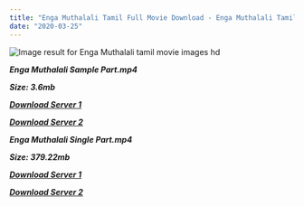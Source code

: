 ```yaml
---
title: "Enga Muthalali Tamil Full Movie Download - Enga Muthalali Tamil Movie Download"
date: "2020-03-25"
---
```


![Image result for Enga Muthalali  tamil movie images hd](https://images.shazam.com/coverart/t358723639-i1244740657_s400.jpg)

**_Enga Muthalali Sample Part.mp4_**

**_Size: 3.6mb_**

**_[Download Server 1](http://b6.wetransfer.vip/files/{6f622526c29ee360cda5b2e87a916054ceacd5b4cb5e41dd1b031440e2d63f02}20Actor{6f622526c29ee360cda5b2e87a916054ceacd5b4cb5e41dd1b031440e2d63f02}20Hits{6f622526c29ee360cda5b2e87a916054ceacd5b4cb5e41dd1b031440e2d63f02}20Collection/Vijayakanth{6f622526c29ee360cda5b2e87a916054ceacd5b4cb5e41dd1b031440e2d63f02}20Movies{6f622526c29ee360cda5b2e87a916054ceacd5b4cb5e41dd1b031440e2d63f02}20Collections/Enga{6f622526c29ee360cda5b2e87a916054ceacd5b4cb5e41dd1b031440e2d63f02}20Muthalali{6f622526c29ee360cda5b2e87a916054ceacd5b4cb5e41dd1b031440e2d63f02}20(1993)/Enga{6f622526c29ee360cda5b2e87a916054ceacd5b4cb5e41dd1b031440e2d63f02}20Muthalali/Enga{6f622526c29ee360cda5b2e87a916054ceacd5b4cb5e41dd1b031440e2d63f02}20Muthalali{6f622526c29ee360cda5b2e87a916054ceacd5b4cb5e41dd1b031440e2d63f02}20(1993){6f622526c29ee360cda5b2e87a916054ceacd5b4cb5e41dd1b031440e2d63f02}20Sample{6f622526c29ee360cda5b2e87a916054ceacd5b4cb5e41dd1b031440e2d63f02}20HD.mp4)_**

**_[Download Server 2](http://b6.wetransfer.vip/files/{6f622526c29ee360cda5b2e87a916054ceacd5b4cb5e41dd1b031440e2d63f02}20Actor{6f622526c29ee360cda5b2e87a916054ceacd5b4cb5e41dd1b031440e2d63f02}20Hits{6f622526c29ee360cda5b2e87a916054ceacd5b4cb5e41dd1b031440e2d63f02}20Collection/Vijayakanth{6f622526c29ee360cda5b2e87a916054ceacd5b4cb5e41dd1b031440e2d63f02}20Movies{6f622526c29ee360cda5b2e87a916054ceacd5b4cb5e41dd1b031440e2d63f02}20Collections/Enga{6f622526c29ee360cda5b2e87a916054ceacd5b4cb5e41dd1b031440e2d63f02}20Muthalali{6f622526c29ee360cda5b2e87a916054ceacd5b4cb5e41dd1b031440e2d63f02}20(1993)/Enga{6f622526c29ee360cda5b2e87a916054ceacd5b4cb5e41dd1b031440e2d63f02}20Muthalali/Enga{6f622526c29ee360cda5b2e87a916054ceacd5b4cb5e41dd1b031440e2d63f02}20Muthalali{6f622526c29ee360cda5b2e87a916054ceacd5b4cb5e41dd1b031440e2d63f02}20(1993){6f622526c29ee360cda5b2e87a916054ceacd5b4cb5e41dd1b031440e2d63f02}20Sample{6f622526c29ee360cda5b2e87a916054ceacd5b4cb5e41dd1b031440e2d63f02}20HD.mp4)_**

**_Enga Muthalali Single Part.mp4_**

**_Size: 379.22mb_**

**_[Download Server 1](http://b6.wetransfer.vip/files/{6f622526c29ee360cda5b2e87a916054ceacd5b4cb5e41dd1b031440e2d63f02}20Actor{6f622526c29ee360cda5b2e87a916054ceacd5b4cb5e41dd1b031440e2d63f02}20Hits{6f622526c29ee360cda5b2e87a916054ceacd5b4cb5e41dd1b031440e2d63f02}20Collection/Vijayakanth{6f622526c29ee360cda5b2e87a916054ceacd5b4cb5e41dd1b031440e2d63f02}20Movies{6f622526c29ee360cda5b2e87a916054ceacd5b4cb5e41dd1b031440e2d63f02}20Collections/Enga{6f622526c29ee360cda5b2e87a916054ceacd5b4cb5e41dd1b031440e2d63f02}20Muthalali{6f622526c29ee360cda5b2e87a916054ceacd5b4cb5e41dd1b031440e2d63f02}20(1993)/Enga{6f622526c29ee360cda5b2e87a916054ceacd5b4cb5e41dd1b031440e2d63f02}20Muthalali/Enga{6f622526c29ee360cda5b2e87a916054ceacd5b4cb5e41dd1b031440e2d63f02}20Muthalali{6f622526c29ee360cda5b2e87a916054ceacd5b4cb5e41dd1b031440e2d63f02}20(1993){6f622526c29ee360cda5b2e87a916054ceacd5b4cb5e41dd1b031440e2d63f02}20Single{6f622526c29ee360cda5b2e87a916054ceacd5b4cb5e41dd1b031440e2d63f02}20Part{6f622526c29ee360cda5b2e87a916054ceacd5b4cb5e41dd1b031440e2d63f02}20HD.mp4)_**

**_[Download Server 2](http://b6.wetransfer.vip/files/{6f622526c29ee360cda5b2e87a916054ceacd5b4cb5e41dd1b031440e2d63f02}20Actor{6f622526c29ee360cda5b2e87a916054ceacd5b4cb5e41dd1b031440e2d63f02}20Hits{6f622526c29ee360cda5b2e87a916054ceacd5b4cb5e41dd1b031440e2d63f02}20Collection/Vijayakanth{6f622526c29ee360cda5b2e87a916054ceacd5b4cb5e41dd1b031440e2d63f02}20Movies{6f622526c29ee360cda5b2e87a916054ceacd5b4cb5e41dd1b031440e2d63f02}20Collections/Enga{6f622526c29ee360cda5b2e87a916054ceacd5b4cb5e41dd1b031440e2d63f02}20Muthalali{6f622526c29ee360cda5b2e87a916054ceacd5b4cb5e41dd1b031440e2d63f02}20(1993)/Enga{6f622526c29ee360cda5b2e87a916054ceacd5b4cb5e41dd1b031440e2d63f02}20Muthalali/Enga{6f622526c29ee360cda5b2e87a916054ceacd5b4cb5e41dd1b031440e2d63f02}20Muthalali{6f622526c29ee360cda5b2e87a916054ceacd5b4cb5e41dd1b031440e2d63f02}20(1993){6f622526c29ee360cda5b2e87a916054ceacd5b4cb5e41dd1b031440e2d63f02}20Single{6f622526c29ee360cda5b2e87a916054ceacd5b4cb5e41dd1b031440e2d63f02}20Part{6f622526c29ee360cda5b2e87a916054ceacd5b4cb5e41dd1b031440e2d63f02}20HD.mp4)_**
